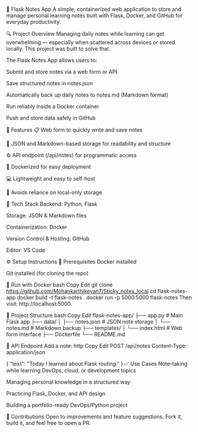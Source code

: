 📒 Flask Notes App
A simple, containerized web application to store and manage personal learning notes built with Flask, Docker, and GitHub for everyday productivity.

🔍 Project Overview
Managing daily notes while learning can get overwhelming — especially when scattered across devices or stored locally. This project was built to solve that.

The Flask Notes App allows users to:

Submit and store notes via a web form or API

Save structured notes in notes.json

Automatically back up daily notes to notes.md (Markdown format)

Run reliably inside a Docker container

Push and store data safely in GitHub

🚀 Features
📋 Web form to quickly write and save notes

🧠 JSON and Markdown-based storage for readability and structure

⚙️ API endpoint (/api/notes) for programmatic access

🐳 Dockerized for easy deployment

💻 Lightweight and easy to self-host

🔐 Avoids reliance on local-only storage

🧰 Tech Stack
Backend: Python, Flask

Storage: JSON & Markdown files

Containerization: Docker

Version Control & Hosting: GitHub

Editor: VS Code

⚙️ Setup Instructions
🔨 Prerequisites
Docker installed

Git installed (for cloning the repo)

🐳 Run with Docker
bash
Copy
Edit
git clone https://github.com/Mohankarthikeyan7/Sticky_notes_local
cd flask-notes-app
docker build -t flask-notes .
docker run -p 5000:5000 flask-notes
Then visit: http://localhost:5000

📂 Project Structure
bash
Copy
Edit
flask-notes-app/
├── app.py             # Main Flask app
├── data/
│   ├── notes.json     # JSON note storage
│   └── notes.md       # Markdown backup
├── templates/
│   └── index.html     # Web form interface
├── Dockerfile
└── README.md

🔗 API Endpoint
Add a note:
http
Copy
Edit
POST /api/notes
Content-Type: application/json

{
  "text": "Today I learned about Flask routing."
}
✅ Use Cases
Note-taking while learning DevOps, cloud, or development topics

Managing personal knowledge in a structured way

Practicing Flask, Docker, and API design

Building a portfolio-ready DevOps/Python project

🙌 Contributions
Open to improvements and feature suggestions. Fork it, build it, and feel free to open a PR.
